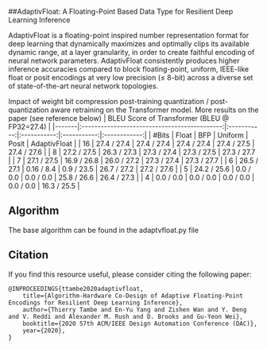 ##AdaptivFloat: A Floating-Point Based Data Type for Resilient Deep Learning Inference

AdaptivFloat is a floating-point inspired number representation format for deep learning that dynamically maximizes and optimally clips its available dynamic range, at a layer granularity, in order to create faithful encoding of neural network parameters. AdaptivFloat consistently produces higher inference accuracies compared to block floating-point, uniform, IEEE-like float or posit encodings at very low precision ($\leq$ 8-bit) across a diverse set of state-of-the-art neural network topologies.

Impact of weight bit compression post-training quantization / post-quantization aware retraining on the Transformer model. More results on the paper (see reference below)
| <td colspan=5>BLEU Score of Transformer (BLEU @ FP32=27.4) | 
|-------|:--------------------------------------------:|:-----------:|:-----------:|:-----------:|:------------:|
| #Bits |                     Float                    |     BFP     |   Uniform   |    Posit    | AdaptivFloat |
| 16    |                  27.4 / 27.4                 | 27.4 / 27.4 | 27.4 / 27.4 | 27.4 / 27.5 |  27.4 / 27.6 |
| 8     |                  27.2 / 27.5                 | 26.3 / 27.3 | 27.3 / 27.4 | 27.3 / 27.5 |  27.3 / 27.7 |
| 7     |                  27.1 / 27.5                 | 16.9 / 26.8 | 26.0 / 27.2 | 27.3 / 27.4 |  27.3 / 27.7 |
| 6     |                  26.5 / 27.1                 |  0.16 / 8.4 | 0.9  / 23.5 | 26.7 / 27.2 |  27.2 / 27.6 |
| 5     |                  24.2 / 25.6                 |  0.0 / 0.0  |  0.0 / 0.0  | 25.8 / 26.6 |  26.4 / 27.3 |
| 4     |                   0.0 / 0.0                  |  0.0 / 0.0  |  0.0 / 0.0  |  0.0 / 0.0  |  16.3 / 25.5 |


## Algorithm

The base algorithm can be found in the adaptvfloat.py file

## Citation

If you find this resource useful, please consider citing the following paper:

```
@INPROCEEDINGS{ttambe2020adaptivfloat,
    title={Algorithm-Hardware Co-Design of Adaptive Floating-Point Encodings for Resilient Deep Learning Inference},
    author={Thierry Tambe and En-Yu Yang and Zishen Wan and Y. Deng and V. Reddi and Alexander M. Rush and D. Brooks and Gu-Yeon Wei},
    booktitle={2020 57th ACM/IEEE Design Automation Conference (DAC)}, 
    year={2020},
}
```
